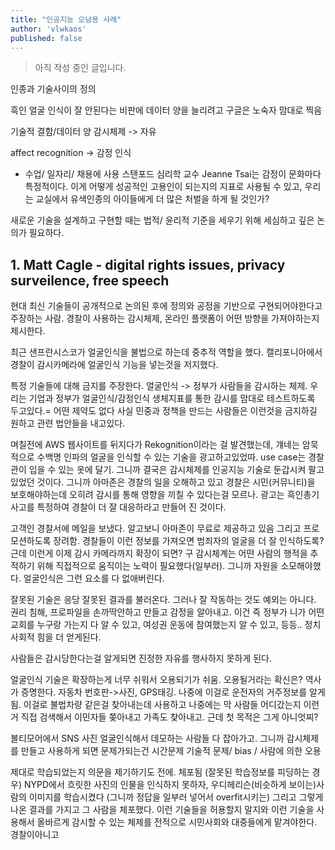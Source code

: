 ```yaml
---
title: "인공지능 오남용 사례"
author: 'vlwkaos'
published: false
---
```


> 아직 작성 중인 글입니다.

인종과 기술사이의 정의

흑인 얼굴 인식이 잘 안된다는 비판에 데이터 양을 늘리려고
구글은 노숙자 맘대로 찍음

기술적 결함/데이터 양
감시체제 -> 자유

affect recognition -> 감정 인식
- 수업/ 일자리/ 채용에 사용
스탠포드 심리학 교수 Jeanne Tsai는 감정이 문화마다 특정적이다. 
이게 어떻게 성공적인 고용인이 되는지의 지표로 사용될 수 있고,
우리는 교실에서 유색인종의 아이들에게 더 많은 처벌을 하게 될 것인가?

새로운 기술을 설계하고 구현할 때는 법적/ 윤리적 기준을 세우기 위해 세심하고 깊은 논의가 필요하다. 

## 1. Matt Cagle - digital rights issues, privacy surveilence, free speech

현대 최신 기술들이 공개적으로 논의된 후에 정의와 공정을 기반으로 구현되어야한다고 주장하는 사람.
경찰이 사용하는 감시체제, 온라인 플랫폼이 어떤 방향을 가져야하는지 제시한다.

최근 샌프란시스코가 얼굴인식을 불법으로 하는데 중추적 역할을 했다. 캘리포니아에서 경찰이 감시카메라에 얼굴인식 기능을 넣는것을 저지했다.

특정 기술들에 대해 금지를 주장한다.
얼굴인식 -> 정부가 사람들을 감시하는 체제. 우리는 기업과 정부가 얼굴인식/감정인식 생체지표를 통한 감시를 맘대로 테스트하도록 두고있다.= 어떤 제약도 없다
사실 민중과 정책을 만드는 사람들은 이런것을 금지하길 원하고 관련 법안들을 내고있다.

며칠전에 AWS 웹사이트를 뒤지다가 Rekognition이라는 걸 발견했는데, 걔네는 암묵적으로 수백명 인파의 얼굴을 인식할 수 있는 기술을 광고하고있었따. use case는 경찰관이 입을 수 있는 옷에 달기. 그니까 결국은 감시체제를 인공지능 기술로 둔갑시켜 팔고있었던 것이다. 그니까 아마존은 경찰의 일을 오해하고 있고 경찰은 시민(커뮤니티)을 보호해야하는데 오히려 감시를 통해 영향을 끼칠 수 있다는걸 모르나. 광고는 흑인총기사고를 특정하여 경찰이 더 잘 대응하라고 만들어 진 것이다.

고객인 경찰서에 메일을 보냈다. 알고보니 아마존이 무료로 제공하고 있음 그리고 프로모션하도록 장려함. 경찰들이 이런 정보를 가져오면 범죄자의 얼굴을 더 잘 인식하도록? 근데 이런게 이제 감시 카메라까지 확장이 되면? 구 감시체계는 어떤 사람의 행적을 추적하기 위해 직접적으로 움직이는 노력이 필요했다(일부러). 그니까 자원을 소모해야했다. 얼굴인식은 그런 요소를 다 없애버린다.

잘못된 기술은 응당 잘못된 결과를 불러온다. 그러나 잘 작동하는 것도 예외는 아니다. 권리 침해, 프로파일을 손까딱안하고 만들고 감정을 알아내고.
이건 즉 정부가 니가 어떤 교회를 누구랑 가는지 다 알 수 있고, 여성권 운동에 참여했는지 알 수 있고, 등등..
정치사회적 힘을 더 얻게된다.

사람들은 감시당한다는걸 알게되면 진정한 자유를 행사하지 못하게 된다.

얼굴인식 기술은 확장하는게 너무 쉬워서 오용되기가 쉬움. 오용될거라는 확신은? 역사가 증명한다. 자동차 번호판->사진, GPS태깅. 나중에 이걸로 운전자의 거주정보를 알게됨. 이걸로 불법차량 같은걸 찾아내는데 사용하고 나중에는 막 사람들 어디갔는지 이런거 직접 검색해서 이민자들 쫒아내고 가족도 찾아내고. 근데 첫 목적은 그게 아니엇찌?

볼티모어에서 SNS 사진 얼굴인식해서 데모하는 사람들 다 잡아가고. 그니까 감시체제를 만들고 사용하게 되면 문제가되는건 시간문제
기술적 문제/ bias / 사람에 의한 오용

제대로 학습되었는지 의문을 제기하기도 전에. 체포됨
(잘못된 학습정보를 피딩하는 경우) NYPD에서 흐릿한 사진의 인물을 인식하지 못하자, 우디헤리슨(비슷하게 보이는)사람의 이미지를 학습시켰다 (그니까 정답을 일부러 넣어서 overfit시키는) 그리고 그렇게 나온 결과를 가지고 그 사람을 체포했다.
이런 기술들을 허용할지 말지와 이런 기술을 사용해서 올바르게 감시할 수 있는 체제를 전적으로 시민사회와 대중들에게 맡겨야한다. 경찰이아니고